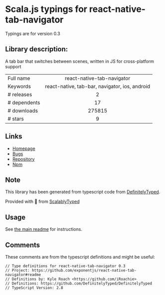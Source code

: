 
# Scala.js typings for react-native-tab-navigator

Typings are for version 0.3

## Library description:
A tab bar that switches between scenes, written in JS for cross-platform support

|                    |                 |
| ------------------ | :-------------: |
| Full name          | react-native-tab-navigator |
| Keywords           | react-native, tab-bar, navigator, ios, android |
| # releases         | 2 |
| # dependents       | 17 |
| # downloads        | 275815 |
| # stars            | 9 |

## Links
- [Homepage](https://github.com/exponentjs/react-native-tab-navigator#readme)
- [Bugs](https://github.com/exponentjs/react-native-tab-navigator/issues)
- [Repository](https://github.com/exponentjs/react-native-tab-navigator)
- [Npm](https://www.npmjs.com/package/react-native-tab-navigator)
    


## Note
This library has been generated from typescript code from [DefinitelyTyped](https://definitelytyped.org).

Provided with :purple_heart: from [ScalablyTyped](https://github.com/oyvindberg/ScalablyTyped)

## Usage
See [the main readme](../../readme.md) for instructions.

## Comments

These comments are from the typescript definitions and might be useful:
```
// Type definitions for react-native-tab-navigator 0.3
// Project: https://github.com/exponentjs/react-native-tab-navigator#readme
// Definitions by: Kyle Roach <https://github.com/iRoachie>
// Definitions: https://github.com/DefinitelyTyped/DefinitelyTyped
// TypeScript Version: 2.8

```

